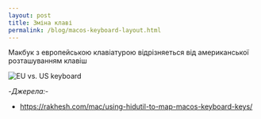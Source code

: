 ```yaml
---
layout: post
title: Зміна клаві
permalink: /blog/macos-keyboard-layout.html
---
```


Макбук з европейською клавіатурою відрізняеться від американської розташуванням клавіш

![EU vs. US keyboard](/imgs/macos-keyboards-layout.jpg)

-_Джерела:_-
- https://rakhesh.com/mac/using-hidutil-to-map-macos-keyboard-keys/
